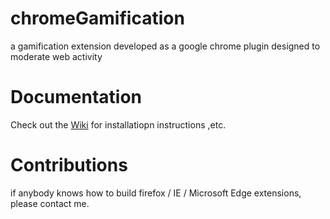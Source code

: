 # chromeGamification
a gamification extension developed as a google chrome plugin designed to moderate web activity
# Documentation
Check out the [Wiki](https://github.com/matatacmca/chromeGamification/wiki) for installatiopn instructions ,etc.
# Contributions
if anybody knows how to build firefox / IE / Microsoft Edge extensions, please contact me.